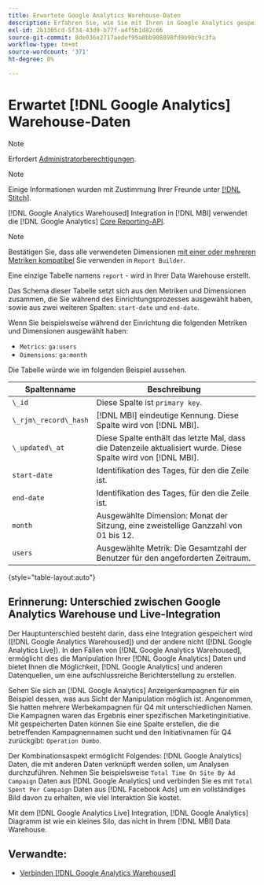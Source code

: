 ```yaml
---
title: Erwartete Google Analytics Warehouse-Daten
description: Erfahren Sie, wie Sie mit Ihren in Google Analytics gespeicherten Daten interagieren.
exl-id: 2b1305cd-5f34-43d9-b77f-a4f5b1d82c66
source-git-commit: 8de036e2717aedef95a8bb908898fd9b9bc9c3fa
workflow-type: tm+mt
source-wordcount: '371'
ht-degree: 0%

---
```


# Erwartet [!DNL Google Analytics] Warehouse-Daten

>[!NOTE]
>
>Erfordert [Administratorberechtigungen](../../../administrator/user-management/user-management.md).

>[!NOTE]
>
>Einige Informationen wurden mit Zustimmung Ihrer Freunde unter [[!DNL Stitch]](https://www.stitchdata.com/docs/integrations/saas/google-analytics).

[!DNL Google Analytics Warehoused] Integration in [!DNL MBI] verwendet die [!DNL Google Analytics] [Core Reporting-API](https://developers.google.com/analytics/devguides/reporting/core/v3/).

>[!NOTE]
>
>Bestätigen Sie, dass alle verwendeten Dimensionen [mit einer oder mehreren Metriken kompatibel](https://ga-dev-tools.google/dimensions-metrics-explorer/) Sie verwenden in `Report Builder`.

Eine einzige Tabelle namens `report` - wird in Ihrer Data Warehouse erstellt.

Das Schema dieser Tabelle setzt sich aus den Metriken und Dimensionen zusammen, die Sie während des Einrichtungsprozesses ausgewählt haben, sowie aus zwei weiteren Spalten: `start-date` und `end-date`.

Wenn Sie beispielsweise während der Einrichtung die folgenden Metriken und Dimensionen ausgewählt haben:

* `Metrics`: `ga:users`
* `Dimensions`: `ga:month`

Die Tabelle würde wie im folgenden Beispiel aussehen.

| **Spaltenname** | **Beschreibung** |
|-----|-----|
| `\_id` | Diese Spalte ist `primary key`. |
| `\_rjm\_record\_hash` | [!DNL MBI] eindeutige Kennung. Diese Spalte wird von [!DNL MBI]. |
| `\_updated\_at` | Diese Spalte enthält das letzte Mal, dass die Datenzeile aktualisiert wurde. Diese Spalte wird von [!DNL MBI]. |
| `start-date` | Identifikation des Tages, für den die Zeile ist. |
| `end-date` | Identifikation des Tages, für den die Zeile ist. |
| `month` | Ausgewählte Dimension: Monat der Sitzung, eine zweistellige Ganzzahl von 01 bis 12. |
| `users` | Ausgewählte Metrik: Die Gesamtzahl der Benutzer für den angeforderten Zeitraum. |

{style="table-layout:auto"}

## Erinnerung: Unterschied zwischen Google Analytics Warehouse und Live-Integration

Der Hauptunterschied besteht darin, dass eine Integration gespeichert wird ([!DNL Google Analytics Warehoused]) und der andere nicht ([!DNL Google Analytics Live]). In den Fällen von [!DNL Google Analytics Warehoused], ermöglicht dies die Manipulation Ihrer [!DNL Google Analytics] Daten und bietet Ihnen die Möglichkeit, [!DNL Google Analytics] und anderen Datenquellen, um eine aufschlussreiche Berichterstellung zu erstellen.

Sehen Sie sich an [!DNL Google Analytics] Anzeigenkampagnen für ein Beispiel dessen, was aus Sicht der Manipulation möglich ist. Angenommen, Sie hatten mehrere Werbekampagnen für Q4 mit unterschiedlichen Namen. Die Kampagnen waren das Ergebnis einer spezifischen Marketinginitiative. Mit gespeicherten Daten können Sie eine Spalte erstellen, die die betreffenden Kampagnennamen sucht und den Initiativnamen für Q4 zurückgibt: `Operation Dumbo`.

Der Kombinationsaspekt ermöglicht Folgendes: [!DNL Google Analytics] Daten, die mit anderen Daten verknüpft werden sollen, um Analysen durchzuführen. Nehmen Sie beispielsweise `Total Time On Site By Ad Campaign` Daten aus [!DNL Google Analytics] und verbinden Sie es mit `Total Spent Per Campaign` Daten aus [!DNL Facebook Ads] um ein vollständiges Bild davon zu erhalten, wie viel Interaktion Sie kostet.

Mit dem [!DNL Google Analytics Live] Integration, [!DNL Google Analytics] Diagramm ist wie ein kleines Silo, das nicht in Ihrem [!DNL MBI] Data Warehouse.

## Verwandte:

* [Verbinden [!DNL Google Analytics Warehoused]](../integrations/google-analytics-warehoused.md)
